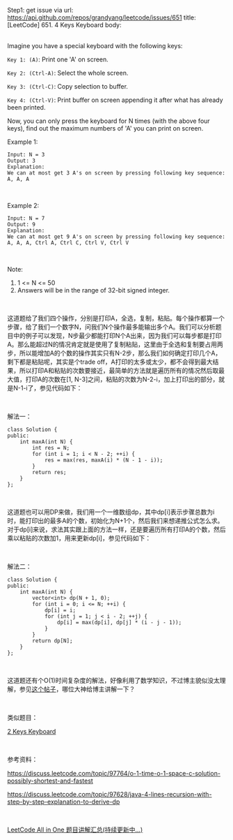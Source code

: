 Step1: get issue via url: https://api.github.com/repos/grandyang/leetcode/issues/651 
 title:[LeetCode] 651. 4 Keys Keyboard 
 body:  
  

Imagine you have a special keyboard with the following keys:

`Key 1: (A)`: Print one 'A' on screen.

`Key 2: (Ctrl-A)`: Select the whole screen.

`Key 3: (Ctrl-C)`: Copy selection to buffer.

`Key 4: (Ctrl-V)`: Print buffer on screen appending it after what has already been printed.

Now, you can only press the keyboard for N times (with the above four keys), find out the maximum numbers of 'A' you can print on screen.

Example 1:
    
    
    Input: N = 3
    Output: 3
    Explanation: 
    We can at most get 3 A's on screen by pressing following key sequence:
    A, A, A
    

 

Example 2:
    
    
    Input: N = 7
    Output: 9
    Explanation: 
    We can at most get 9 A's on screen by pressing following key sequence:
    A, A, A, Ctrl A, Ctrl C, Ctrl V, Ctrl V
    

 

Note:

  1. 1 <= N <= 50
  2. Answers will be in the range of 32-bit signed integer.



 

这道题给了我们四个操作，分别是打印A，全选，复制，粘贴。每个操作都算一个步骤，给了我们一个数字N，问我们N个操作最多能输出多个A。我们可以分析题目中的例子可以发现，N步最少都能打印N个A出来，因为我们可以每步都是打印A。那么能超过N的情况肯定就是使用了复制粘贴，这里由于全选和复制要占用两步，所以能增加A的个数的操作其实只有N-2步，那么我们如何确定打印几个A，剩下都是粘贴呢，其实是个trade off，A打印的太多或太少，都不会得到最大结果，所以打印A和粘贴的次数要接近，最简单的方法就是遍历所有的情况然后取最大值，打印A的次数在[1, N-3]之间，粘贴的次数为N-2-i，加上打印出的部分，就是N-1-i了，参见代码如下：

 

解法一：
    
    
    class Solution {
    public:
        int maxA(int N) {
            int res = N;
            for (int i = 1; i < N - 2; ++i) {
                res = max(res, maxA(i) * (N - 1 - i));
            }
            return res;
        }
    };

 

这道题也可以用DP来做，我们用一个一维数组dp，其中dp[i]表示步骤总数为i时，能打印出的最多A的个数，初始化为N+1个，然后我们来想递推公式怎么求。对于dp[i]来说，求法其实跟上面的方法一样，还是要遍历所有打印A的个数，然后乘以粘贴的次数加1，用来更新dp[i]，参见代码如下：

 

解法二：
    
    
    class Solution {
    public:
        int maxA(int N) {
            vector<int> dp(N + 1, 0);
            for (int i = 0; i <= N; ++i) {
                dp[i] = i;
                for (int j = 1; j < i - 2; ++j) {
                    dp[i] = max(dp[i], dp[j] * (i - j - 1));
                }
            }
            return dp[N];
        }
    };

 

这道题还有个O(1)时间复杂度的解法，好像利用了数学知识，不过博主貌似没太理解，参见[这个帖子](https://discuss.leetcode.com/topic/97764/o-1-time-o-1-space-c-solution-possibly-shortest-and-fastest)，哪位大神给博主讲解一下？

 

类似题目：

[2 Keys Keyboard](http://www.cnblogs.com/grandyang/p/7439616.html)

 

参考资料：

<https://discuss.leetcode.com/topic/97764/o-1-time-o-1-space-c-solution-possibly-shortest-and-fastest>

<https://discuss.leetcode.com/topic/97628/java-4-lines-recursion-with-step-by-step-explanation-to-derive-dp>

 

[LeetCode All in One 题目讲解汇总(持续更新中...)](http://www.cnblogs.com/grandyang/p/4606334.html)
